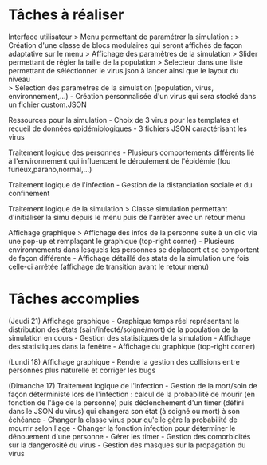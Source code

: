 # Tâches à réaliser

Interface utilisateur
	> Menu permettant de paramétrer la simulation :
		> Création d'une classe de blocs modulaires qui seront affichés de façon adaptative sur le menu
		> Affichage des paramètres de la simulation
		> Slider permettant de régler la taille de la population
		> Selecteur dans une liste permettant de séléctionner le virus.json à lancer ainsi que le layout du niveau	
		> Sélection des paramètres de la simulation (population, virus, environnement,...)
		- Création personnalisée d'un virus qui sera stocké dans un fichier custom.JSON

Ressources pour la simulation
	- Choix de 3 virus pour les templates et recueil de données epidémiologiques
	- 3 fichiers JSON caractérisant les virus

Traitement logique des personnes
	- Plusieurs comportements différents lié à l'environnement qui influencent le déroulement de l'épidémie (fou furieux,parano,normal,...)

Traitement logique de l'infection
	- Gestion de la distanciation sociale et du confinement

Traitement logique de la simulation
	> Classe simulation permettant d'initialiser la simu depuis le menu puis de l'arrêter avec un retour menu

Affichage graphique
	> Affichage des infos de la personne suite à un clic via une pop-up et remplaçant le graphique (top-right corner)
	- Plusieurs environnements dans lesquels les personnes se déplacent et se comportent de façon différente
	- Affichage détaillé des stats de la simulation une fois celle-ci arrêtée (affichage de transition avant le retour menu)

# Tâches accomplies 

(Jeudi 21)
Affichage graphique
	- Graphique temps réel représentant la distribution des états (sain/infecté/soigné/mort) de la population de la simulation en cours
		- Gestion des statistiques de la simulation
		- Affichage des statistiques dans la fenêtre
		- Affichage du graphique (top-right corner)

(Lundi 18)
Affichage graphique
	- Rendre la gestion des collisions entre personnes plus naturelle et corriger les bugs

(Dimanche 17)
Traitement logique de l'infection
	- Gestion de la mort/soin de façon déterministe lors de l'infection : calcul de la probabilité de mourir (en fonction de l'âge de la personne) puis déclenchement d'un timer (défini dans le JSON du virus) qui changera son état (à soigné ou mort) à son échéance
		- Changer la classe virus pour qu'elle gère la probabilité de mourrir selon l'age
		- Changer la fonction infection pour déterminer le dénouement d'une personne
		- Gérer les timer
	- Gestion des comorbidités sur la dangerosité du virus
	- Gestion des masques sur la propagation du virus
